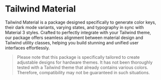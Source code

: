# Tailwind Material

Tailwind Material is a package designed specifically to generate color keys, their dark mode variants, varying states, and typography in sync with Material 3 styles. Crafted to perfectly integrate with your Tailwind theme, our package offers seamless alignment between material design and Tailwind utility classes, helping you build stunning and unified user interfaces effortlessly.

> Please note that this package is specifically tailored to create adjustable designs for hardware themes. It has not been thoroughly tested with a Tailwind theme that already contains various colors. Therefore, compatibility may not be guaranteed in such situations.